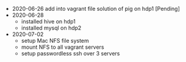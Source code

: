 * 2020-06-26 add into vagrant file solution of pig on hdp1 [Pending]
* 2020-06-28
  * installed hive on hdp1
  * installed mysql on hdp2
* 2020-07-02
  * setup Mac NFS file system
  * mount NFS to all vagrant servers
  * setup passwordless ssh over 3 servers
